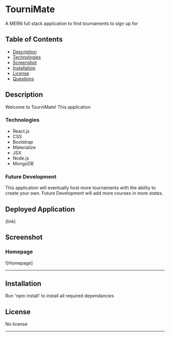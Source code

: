 # TourniMate
A MERN full stack application to find tournaments to sign up for

## Table of Contents  
* [Description](##Description)  
* [Technologies](##Technologies)  
* [Screenshot](##Screenshot)  
* [Installation](##Installation)  
* [License](##License)  
* [Questions](##Questions)  

## Description

Welcome to TourniMate! This application 

### Technologies


* React.js
* CSS
* Bootstrap 
* Materialize 
* JSX
* Node.js
* MongoDB


### Future Development

This application will eventually host more tournaments with the ability to create your own. Future Development will add more courses in more states. 

## Deployed Application

(link)

## Screenshot

### Homepage
![Homepage]

---

## Installation

Run 'npm install' to install all required dependancies 


## License

No license

---
